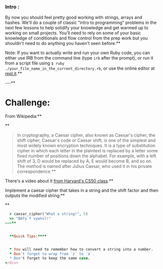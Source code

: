 ### Intro :
>
By now you should feel pretty good working with strings, arrays and hashes.  We'll do a couple of classic "intro to programming" problems in the next few lessons to help solidify your knowledge and get warmed up to working on small projects.  You'll need to rely on some of your basic knowledge of conditionals and flow control from the prep work but you shouldn't need to do anything you haven't seen before.**


Note: If you want to actually write and run your own Ruby code, you can either use IRB from the command line (type `irb` after the prompt), or run it from a script file using `$ ruby ./your_file_name_in_the_current_directory.rb`, or use the online editor at [repl.it](http://repl.it/languages/Ruby).**


---**


# Challenge:
From Wikipedia:**


**



>In cryptography, a Caesar cipher, also known as Caesar's cipher, the shift cipher, Caesar's code or Caesar shift, is one of the simplest and most widely known encryption techniques. It is a type of substitution cipher in which each letter in the plaintext is replaced by a letter some fixed number of positions down the alphabet. For example, with a left shift of 3, D would be replaced by A, E would become B, and so on. The method is named after Julius Caesar, who used it in his private correspondence.**


There's a video about it [from Harvard's CS50 class](https://www.youtube.com/watch?v=36xNpbosfTY).**


<div class="lesson-content__panel" markdown="1">
  Implement a caesar cipher that takes in a string and the shift factor and then outputs the modified string:**


**



~~~ruby
  > caesar_cipher("What a string!", 5)
  => "Bmfy f xywnsl!"
~~~**


  **Quick Tips:****


  * You will need to remember how to convert a string into a number.
  * Don't forget to wrap from `z` to `a`.
  * Don't forget to keep the same case.
</div>
